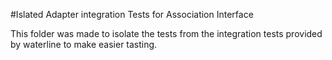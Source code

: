 #Islated Adapter integration Tests for Association Interface

This folder was made to isolate the tests from the integration tests provided by waterline to make easier tasting.